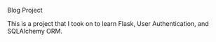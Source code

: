 Blog Project

This is a project that I took on to learn Flask, User Authentication, and SQLAlchemy ORM.

